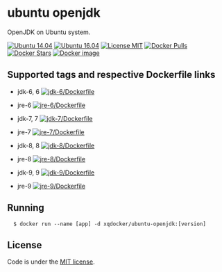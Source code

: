 # ubuntu openjdk

OpenJDK on Ubuntu system.

[![Ubuntu 14.04](https://img.shields.io/badge/ubuntu-14.04-brightgreen.svg)]()
[![Ubuntu 16.04](https://img.shields.io/badge/ubuntu-14.04-brightgreen.svg)]()
[![License MIT](https://img.shields.io/badge/license-MIT-blue.svg)]()
[![Docker Pulls](https://img.shields.io/docker/pulls/xqdocker/ubuntu-openjdk.svg)](https://hub.docker.com/r/xqdocker/ubuntu-openjdk/)
[![Docker Stars](https://img.shields.io/docker/stars/xqdocker/ubuntu-openjdk.svg)](https://hub.docker.com/r/xqdocker/ubuntu-openjdk/)
[![Docker image](https://images.microbadger.com/badges/image/xqdocker/ubuntu-openjdk.svg)](https://microbadger.com/images/xqdocker/ubuntu-openjdk)


## Supported tags and respective Dockerfile links

* jdk-6, 6 [![jdk-6/Dockerfile](https://github.com/xqdocker/ubuntu-openjdk/blob/master/jdk-6/Dockerfile)]()
* jre-6 [![jre-6/Dockerfile](https://github.com/xqdocker/ubuntu-openjdk/blob/master/jre-6/Dockerfile)]()

* jdk-7, 7 [![jdk-7/Dockerfile](https://github.com/xqdocker/ubuntu-openjdk/blob/master/jdk-7/Dockerfile)]()
* jre-7 [![jre-7/Dockerfile](https://github.com/xqdocker/ubuntu-openjdk/blob/master/jre-7/Dockerfile)]()

* jdk-8, 8 [![jdk-8/Dockerfile](https://github.com/xqdocker/ubuntu-openjdk/blob/master/jdk-8/Dockerfile)]()
* jre-8 [![jre-8/Dockerfile](https://github.com/xqdocker/ubuntu-openjdk/blob/master/jre-8/Dockerfile)]()

* jdk-9, 9 [![jdk-9/Dockerfile](https://github.com/xqdocker/ubuntu-openjdk/blob/master/jdk-9/Dockerfile)]()
* jre-9 [![jre-9/Dockerfile](https://github.com/xqdocker/ubuntu-openjdk/blob/master/jre-9/Dockerfile)]()

## Running

```
  $ docker run --name [app] -d xqdocker/ubuntu-openjdk:[version]
```

## License
Code is under the [MIT license](https://github.com/xqdocker/ubuntu-openjdk/blob/master/LICENSE).
